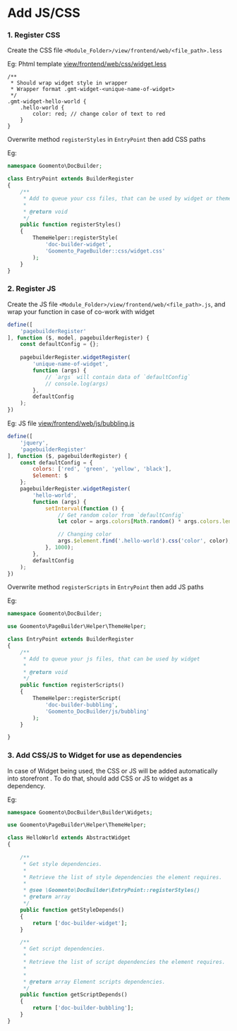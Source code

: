 # Add JS/CSS

### 1. Register CSS
Create the CSS file `<Module_Folder>/view/frontend/web/<file_path>.less`

Eg:
Phtml template [view/frontend/web/css/widget.less](https://github.com/Goomento/DocBuilder/blob/master/view/frontend/web/css/widget.less)

```less
/**
 * Should wrap widget style in wrapper
 * Wrapper format .gmt-widget-<unique-name-of-widget>
 */
.gmt-widget-hello-world {
    .hello-world {
        color: red; // change color of text to red
    }
}
```

Overwrite method `registerStyles` in `EntryPoint` then add CSS paths

Eg: 
```php
namespace Goomento\DocBuilder;

class EntryPoint extends BuilderRegister
{
    /**
     * Add to queue your css files, that can be used by widget or theme later
     *
     * @return void
     */
    public function registerStyles()
    {
        ThemeHelper::registerStyle(
            'doc-builder-widget',
            'Goomento_PageBuilder::css/widget.css'
        );
    }
}
```

### 2. Register JS

Create the JS file `<Module_Folder>/view/frontend/web/<file_path>.js`, 
and wrap your function in case of co-work with widget

```javascript
define([
    'pagebuilderRegister'
], function ($, model, pagebuilderRegister) {
    const defaultConfig = {};
    
    pagebuilderRegister.widgetRegister(
        'unique-name-of-widget',
        function (args) {
            // `args` will contain data of `defaultConfig`
            // console.log(args)
        },
        defaultConfig
    );
})
```
Eg: JS file [view/frontend/web/js/bubbling.js](https://github.com/Goomento/DocBuilder/blob/master/view/frontend/web/js/bubbling.js)
```javascript
define([
    'jquery',
    'pagebuilderRegister'
], function ($, pagebuilderRegister) {
    const defaultConfig = {
        colors: ['red', 'green', 'yellow', 'black'],
        $element: $
    };
    pagebuilderRegister.widgetRegister(
        'hello-world',
        function (args) {
            setInterval(function () {
                // Get random color from `defaultConfig`
                let color = args.colors[Math.random() * args.colors.length | 0];

                // Changing color
                args.$element.find('.hello-world').css('color', color);
            }, 1000);
        },
        defaultConfig
    );
})
```

Overwrite method `registerScripts` in `EntryPoint` then add JS paths

Eg:
```php
namespace Goomento\DocBuilder;

use Goomento\PageBuilder\Helper\ThemeHelper;

class EntryPoint extends BuilderRegister
{
    /**
     * Add to queue your js files, that can be used by widget
     *
     * @return void
     */
    public function registerScripts()
    {
        ThemeHelper::registerScript(
            'doc-builder-bubbling',
            'Goomento_DocBuilder/js/bubbling'
        );
    }

}
```
### 3. Add CSS/JS to Widget for use as dependencies

In case of Widget being used, the CSS or JS will be added automatically into storefront
. To do that, should add CSS or JS to widget as a dependency.

Eg:
```php
namespace Goomento\DocBuilder\Builder\Widgets;

use Goomento\PageBuilder\Helper\ThemeHelper;

class HelloWorld extends AbstractWidget
{
    
    /**
     * Get style dependencies.
     *
     * Retrieve the list of style dependencies the element requires.
     *
     * @see \Goomento\DocBuilder\EntryPoint::registerStyles()
     * @return array
     */
    public function getStyleDepends()
    {
        return ['doc-builder-widget'];
    }

    /**
     * Get script dependencies.
     *
     * Retrieve the list of script dependencies the element requires.
     *
     *
     * @return array Element scripts dependencies.
     */
    public function getScriptDepends()
    {
        return ['doc-builder-bubbling'];
    }
}
```

